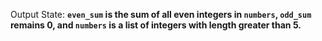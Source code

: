 Output State: **`even_sum` is the sum of all even integers in `numbers`, `odd_sum` remains 0, and `numbers` is a list of integers with length greater than 5.**